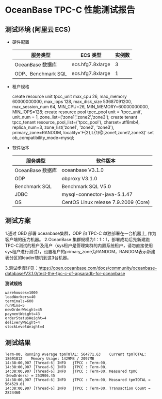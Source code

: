 OceanBase TPC-C 性能测试报告 
===========================================



测试环境 (阿里云 ECS） 
-----------------------------------

* 硬件配置

  

  |       服务类型        |      ECS 类型      | 实例数 |
  |-------------------|------------------|-----|
  | OceanBase 数据库     | ecs.hfg7.8xlarge | 3   |
  | ODP、Benchmark SQL | ecs.hfg7.8xlarge | 1   |

  

* 租户规格

  




    create resource unit tpcc_unit max_cpu 26, max_memory 60000000000, max_iops 128, max_disk_size 53687091200, max_session_num 64, MIN_CPU=26, MIN_MEMORY=60000000000, MIN_IOPS=128;
    create resource pool tpcc_pool unit = 'tpcc_unit', unit_num = 1, zone_list=('zone1','zone2','zone3');
    create tenant tpcc_tenant resource_pool_list=('tpcc_pool'), charset=utf8mb4, replica_num=3, zone_list('zone1', 'zone2', 'zone3'), primary_zone=RANDOM, locality='F{2},L{1}@[zone1,zone2,zone3]' set ob_compatibility_mode=mysql;



* 软件版本

  

  |     服务类型      |                 软件版本                 |
  |---------------|--------------------------------------|
  | OceanBase 数据库 | oceanbase V3.1.0                     |
  | ODP           | obproxy V3.1.0                       |
  | Benchmark SQL | Benchmark SQL  V5.0                  |
  | JDBC          | mysql-connector-java-5.1.47          |
  | OS            | CentOS Linux release 7.9.2009 (Core) |

  




测试方案 
-------------------------

1.通过 OBD 部署 oceanbase集群，ODP 和 TPC-C 单独部署在一台机器上, 作为客户端的压力机器。
2.OceanBase 集群规模为1：1：1，部署成功后先新建跑TPC-C测试的租户及用户（sys租户是管理集群的内置系统租户，请勿直接使用sys租户进行测试），设置租户的primary_zone为RANDOM，RANDOM表示新建表分区的leader随机到这3台机器。

3.测试步骤详见：https://open.oceanbase.com/docs/community/oceanbase-database/V3.1.0/test-the-tpc-c-of-apsaradb-for-oceanbase

**测试规格** 

    warehouses=1000
    loadWorkers=40
    terminals=600
    runMins=5
    newOrderWeight=45
    paymentWeight=43
    orderStatusWeight=4
    deliveryWeight=4
    stockLevelWeight=4



测试结果 
-------------------------

    Term-00, Running Average tpmTOTAL: 564771.63    Current tpmTOTAL: 18691812    Memory Usage: 1429MB / 2097MB
    14:38:00,907 [Thread-6] INFO   jTPCC : Term-00,
    14:38:00,907 [Thread-6] INFO   jTPCC : Term-00,
    14:38:00,907 [Thread-6] INFO   jTPCC : Term-00, Measured tpmC (NewOrders) = 253906.45
    14:38:00,907 [Thread-6] INFO   jTPCC : Term-00, Measured tpmTOTAL = 564529.01
    14:38:00,907 [Thread-6] INFO   jTPCC : Term-00, Transaction Count = 2824460





